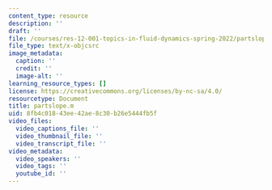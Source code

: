 ```yaml
---
content_type: resource
description: ''
draft: ''
file: /courses/res-12-001-topics-in-fluid-dynamics-spring-2022/partslope.m
file_type: text/x-objcsrc
image_metadata:
  caption: ''
  credit: ''
  image-alt: ''
learning_resource_types: []
license: https://creativecommons.org/licenses/by-nc-sa/4.0/
resourcetype: Document
title: partslope.m
uid: 8fb4c018-43ee-42ae-8c30-b26e5444fb5f
video_files:
  video_captions_file: ''
  video_thumbnail_file: ''
  video_transcript_file: ''
video_metadata:
  video_speakers: ''
  video_tags: ''
  youtube_id: ''
---
```

